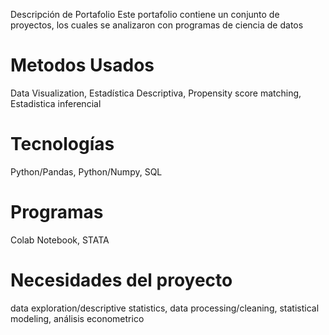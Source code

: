 Descripción de Portafolio
Este portafolio contiene un conjunto de proyectos, los cuales se analizaron con programas de ciencia de datos

# Metodos Usados
Data Visualization,
Estadística Descriptiva,
Propensity score matching,
Estadistica inferencial

# Tecnologías
Python/Pandas,
Python/Numpy,
SQL

# Programas
Colab Notebook,
STATA

# Necesidades del proyecto
data exploration/descriptive statistics,
data processing/cleaning,
statistical modeling,
análisis econometrico

